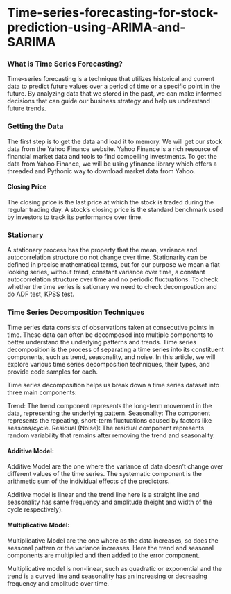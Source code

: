 # Time-series-forecasting-for-stock-prediction-using-ARIMA-and-SARIMA
### What is Time Series Forecasting?

Time-series forecasting is a technique that utilizes historical and current data to predict future values over a period of time or a specific point in the future. By analyzing data that we stored in the past, we can make informed decisions that can guide our business strategy and help us understand future trends.

### Getting the Data

The first step is to get the data and load it to memory. We will get our stock data from the Yahoo Finance website. Yahoo Finance is a rich resource of financial market data and tools to find compelling investments. To get the data from Yahoo Finance, we will be using yfinance library which offers a threaded and Pythonic way to download market data from Yahoo.

#### Closing Price

The closing price is the last price at which the stock is traded during the regular trading day. A stock’s closing price is the standard benchmark used by investors to track its performance over time.

### Stationary
A stationary process has the property that the mean, variance and autocorrelation structure do not change over time. Stationarity can be defined in precise mathematical terms, but for our purpose we mean a flat looking series, without trend, constant variance over time, a constant autocorrelation structure over time and no periodic fluctuations. To check whether the time series is sationary we need to check decompostion and do ADF test, KPSS test.

### Time Series Decomposition Techniques

Time series data consists of observations taken at consecutive points in time. These data can often be decomposed into multiple components to better understand the underlying patterns and trends. Time series decomposition is the process of separating a time series into its constituent components, such as trend, seasonality, and noise. In this article, we will explore various time series decomposition techniques, their types, and provide code samples for each.

Time series decomposition helps us break down a time series dataset into three main components:

Trend: The trend component represents the long-term movement in the data, representing the underlying pattern.
Seasonality: The component represents the repeating, short-term fluctuations caused by factors like seasons/cycle.
Residual (Noise): The residual component represents random variability that remains after removing the trend and seasonality.

#### Additive Model:

Additive Model are the one where the variance of data doesn’t change over different values of the time series. The systematic component is the arithmetic sum of the individual effects of the predictors.

Additive model is linear and the trend line here is a straight line and seasonality has same frequency and amplitude (height and width of the cycle respectively).

#### Multiplicative Model:

Multiplicative Model are the one where as the data increases, so does the seasonal pattern or the variance increases. Here the trend and seasonal components are multiplied and then added to the error component.

Multiplicative model is non-linear, such as quadratic or exponential and the trend is a curved line and seasonality has an increasing or decreasing frequency and amplitude over time.
